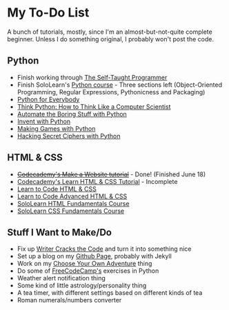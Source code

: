 # My To-Do List
A bunch of tutorials, mostly, since I'm an almost-but-not-quite complete beginner. Unless I do something original, I probably won't post the code.

## Python
* Finish working through [The Self-Taught Programmer](https://smile.amazon.com/Self-Taught-Programmer-Definitive-Programming-Professionally-ebook/dp/B01M01YDQA)
* Finish SoloLearn's [Python course](https://sololearn.com/Course/Python/) - Three sections left (Object-Oriented Programming, Regular Expressions, Pythonicness and Packaging)
* [Python for Everybody](https://www.py4e.com/book.php)
* [Think Python: How to Think Like a Computer Scientist](http://greenteapress.com/wp/think-python/)
* [Automate the Boring Stuff with Python](http://automatetheboringstuff.com/)
* [Invent with Python](https://inventwithpython.com/)
* [Making Games with Python](https://inventwithpython.com/pygame/chapters/)
* [Hacking Secret Ciphers with Python](https://inventwithpython.com/hacking/chapters/)

## HTML & CSS
* ~~[Codecademy's Make a Website tutorial](https://www.codecademy.com/learn/make-a-website)~~ - Done! (Finished June 18)
* [Codecademy's Learn HTML & CSS Tutorial](https://www.codecademy.com/learn/learn-html-css) - Incomplete
* [Learn to Code HTML & CSS](http://learn.shayhowe.com/html-css/)
* [Learn to Code Advanced HTML & CSS](http://learn.shayhowe.com/advanced-html-css/)
* [SoloLearn HTML Fundamentals Course](https://www.sololearn.com/Course/HTML/)
* [SoloLearn CSS Fundamentals Course](https://www.sololearn.com/Course/CSS/)

## Stuff I Want to Make/Do
* Fix up [Writer Cracks the Code](https://writercracksthecode.neocities.org/) and turn it into something nice
* Set up a blog on my [Github Page](http://morrisa-n.github.io), probably with Jekyll
* Work on my [Choose Your Own Adventure](https://github.com/morrisa-n/CYOA) thing
* Do some of [FreeCodeCamp's](https://www.freecodecamp.com) exercises in Python
* Weather alert notification thing
* Some kind of little astrology/personality thing
* A tea timer, with different settings based on different kinds of tea
* Roman numerals/numbers converter
